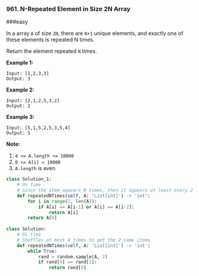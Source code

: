 ### 961. N-Repeated Element in Size 2N Array

###easy

In a array `A` of size `2N`, there are `N+1` unique elements, and exactly one of these elements is repeated N times.

Return the element repeated `N` times.

 



**Example 1:**

```
Input: [1,2,3,3]
Output: 3
```

**Example 2:**

```
Input: [2,1,2,5,3,2]
Output: 2
```

**Example 3:**

```
Input: [5,1,5,2,5,3,5,4]
Output: 5
```

 

**Note:**

1. `4 <= A.length <= 10000`
2. `0 <= A[i] < 10000`
3. `A.length` is even

```python
class Solution_1:
    # On time
    # Since the item appears N times, then it appears at least every 2 items
    def repeatedNTimes(self, A: 'List[int]') -> 'int':
        for i in range(2, len(A)):
            if A[i] == A[i-1] or A[i] == A[i-2]:
                return A[i]
        return A[0]
        
class Solution:
    # O1 time
    # Shuffles at most 4 times to get the 2 same items
    def repeatedNTimes(self, A: 'List[int]') -> 'int':
        while True:
            rand = random.sample(A, 2)
            if rand[0] == rand[1]:
                return rand[0]
```

